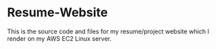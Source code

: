 # Resume-Website
This is the source code and files for my resume/project website which I render on my AWS EC2 Linux server. 
